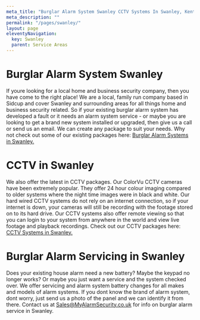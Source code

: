 ```yaml
---
meta_title: "Burglar Alarm System Swanley CCTV Systems In Swanley, Kent - MyAlarm Security"
meta_description: ""
permalink: "/pages/swanley/"
layout: page
eleventyNavigation:
  key: Swanley
  parent: Service Areas
---
```


# Burglar Alarm System Swanley 

If youre looking for a local home and business security company, then you have come to the right place! We are a local, family run company based in Sidcup and cover Swanley and surrounding areas for all things home and business security related. So if your existing burglar alarm system has developed a fault or it needs an alarm system service - or maybe you are looking to get a brand new system installed or upgraded, then give us a call or send us an email. We can create any package to suit your needs. Why not check out some of our existing packages here: [Burglar Alarm Systems in Swanley.](/categories/burglar-alarms/)

# CCTV in Swanley 

We also offer the latest in CCTV packages. Our ColorVu CCTV cameras have been extremely popular. They offer 24 hour colour imaging compared to older systems where the night time images were in black and white. Our hard wired CCTV systems do not rely on an internet connection, so if your internet is down, your cameras will still be recording with the footage stored on to its hard drive. Our CCTV systems also offer remote viewing so that you can login to your system from anywhere in the world and view live footage and playback recordings. Check out our CCTV packages here: [CCTV Systems in Swanley.](/categories/cctv/)

# Burglar Alarm Servicing in Swanley 

Does your existing house alarm need a new battery? Maybe the keypad no longer works? Or maybe you just want a service and the system checked over. We offer servicing and alarm system battery changes for all makes and models of alarm systems. If you dont know the brand of alarm system, dont worry, just send us a photo of the panel and we can identify it from there. Contact us at <Sales@MyAlarmSecurity.co.uk> for info on burglar alarm service in Swanley.